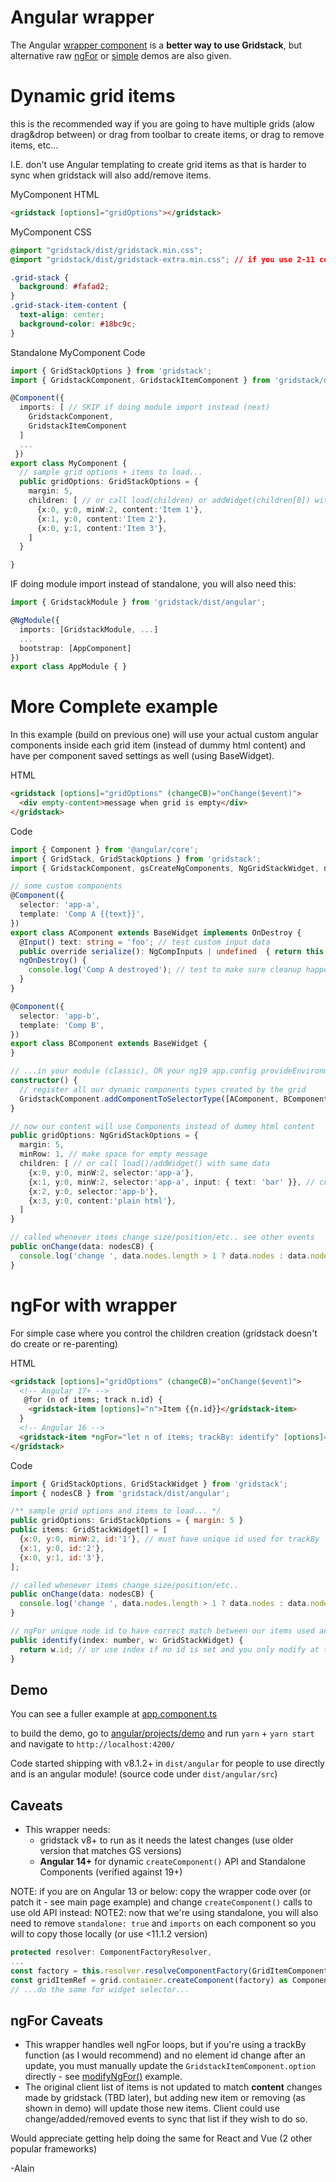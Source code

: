 # Angular wrapper

The Angular [wrapper component](projects/lib/src/lib/gridstack.component.ts) <gridstack> is a <b>better way to use Gridstack</b>, but alternative raw [ngFor](projects/demo/src/app/ngFor.ts) or [simple](projects/demo/src/app/simple.ts) demos are also given.

# Dynamic grid items

this is the recommended way if you are going to have multiple grids (alow drag&drop between) or drag from toolbar to create items, or drag to remove items, etc...

I.E. don't use Angular templating to create grid items as that is harder to sync when gridstack will also add/remove items.

MyComponent HTML

```html
<gridstack [options]="gridOptions"></gridstack>
```

MyComponent CSS

```css
@import "gridstack/dist/gridstack.min.css";
@import "gridstack/dist/gridstack-extra.min.css"; // if you use 2-11 column

.grid-stack {
  background: #fafad2;
}
.grid-stack-item-content {
  text-align: center;
  background-color: #18bc9c;
}
```


Standalone MyComponent Code

```ts
import { GridStackOptions } from 'gridstack';
import { GridstackComponent, GridstackItemComponent } from 'gridstack/dist/angular';

@Component({
  imports: [ // SKIP if doing module import instead (next)
    GridstackComponent,
    GridstackItemComponent
  ]
  ...
 })
export class MyComponent {
  // sample grid options + items to load...
  public gridOptions: GridStackOptions = {
    margin: 5,
    children: [ // or call load(children) or addWidget(children[0]) with same data
      {x:0, y:0, minW:2, content:'Item 1'},
      {x:1, y:0, content:'Item 2'},
      {x:0, y:1, content:'Item 3'},
    ]
  }

}
```

IF doing module import instead of standalone, you will also need this:

```ts
import { GridstackModule } from 'gridstack/dist/angular';

@NgModule({
  imports: [GridstackModule, ...]
  ...
  bootstrap: [AppComponent]
})
export class AppModule { }
```

# More Complete example

In this example (build on previous one) will use your actual custom angular components inside each grid item (instead of dummy html content) and have per component saved settings as well (using BaseWidget).

HTML

```html
<gridstack [options]="gridOptions" (changeCB)="onChange($event)">
  <div empty-content>message when grid is empty</div>
</gridstack>
```

Code

```ts
import { Component } from '@angular/core';
import { GridStack, GridStackOptions } from 'gridstack';
import { GridstackComponent, gsCreateNgComponents, NgGridStackWidget, nodesCB, BaseWidget } from 'gridstack/dist/angular';

// some custom components
@Component({
  selector: 'app-a',
  template: 'Comp A {{text}}',
})
export class AComponent extends BaseWidget implements OnDestroy {
  @Input() text: string = 'foo'; // test custom input data
  public override serialize(): NgCompInputs | undefined  { return this.text ? {text: this.text} : undefined; }
  ngOnDestroy() {
    console.log('Comp A destroyed'); // test to make sure cleanup happens
  }
}

@Component({
  selector: 'app-b',
  template: 'Comp B',
})
export class BComponent extends BaseWidget {
}

// ...in your module (classic), OR your ng19 app.config provideEnvironmentInitializer call this:
constructor() {
  // register all our dynamic components types created by the grid
  GridstackComponent.addComponentToSelectorType([AComponent, BComponent]) ;
}

// now our content will use Components instead of dummy html content
public gridOptions: NgGridStackOptions = {
  margin: 5,
  minRow: 1, // make space for empty message
  children: [ // or call load()/addWidget() with same data
    {x:0, y:0, minW:2, selector:'app-a'},
    {x:1, y:0, minW:2, selector:'app-a', input: { text: 'bar' }}, // custom input that works using BaseWidget.deserialize() Object.assign(this, w.input)
    {x:2, y:0, selector:'app-b'},
    {x:3, y:0, content:'plain html'},
  ]
}

// called whenever items change size/position/etc.. see other events
public onChange(data: nodesCB) {
  console.log('change ', data.nodes.length > 1 ? data.nodes : data.nodes[0]);
}
```

# ngFor with wrapper

For simple case where you control the children creation (gridstack doesn't do create or re-parenting)

HTML

```html
<gridstack [options]="gridOptions" (changeCB)="onChange($event)">
  <!-- Angular 17+ -->
   @for (n of items; track n.id) {
    <gridstack-item [options]="n">Item {{n.id}}</gridstack-item>
  }
  <!-- Angular 16 -->
  <gridstack-item *ngFor="let n of items; trackBy: identify" [options]="n"> Item {{n.id}} </gridstack-item>
</gridstack>
```

Code

```javascript
import { GridStackOptions, GridStackWidget } from 'gridstack';
import { nodesCB } from 'gridstack/dist/angular';

/** sample grid options and items to load... */
public gridOptions: GridStackOptions = { margin: 5 }
public items: GridStackWidget[] = [
  {x:0, y:0, minW:2, id:'1'}, // must have unique id used for trackBy
  {x:1, y:0, id:'2'},
  {x:0, y:1, id:'3'},
];

// called whenever items change size/position/etc..
public onChange(data: nodesCB) {
  console.log('change ', data.nodes.length > 1 ? data.nodes : data.nodes[0]);
}

// ngFor unique node id to have correct match between our items used and GS
public identify(index: number, w: GridStackWidget) {
  return w.id; // or use index if no id is set and you only modify at the end...
}
```

## Demo

You can see a fuller example at [app.component.ts](projects/demo/src/app/app.component.ts)

to build the demo, go to [angular/projects/demo](projects/demo/) and run `yarn` + `yarn start` and navigate to `http://localhost:4200/`

Code started shipping with v8.1.2+ in `dist/angular` for people to use directly and is an angular module! (source code under `dist/angular/src`)

## Caveats

- This wrapper needs:
  - gridstack v8+ to run as it needs the latest changes (use older version that matches GS versions)
  - <b>Angular 14+</b> for dynamic `createComponent()` API and Standalone Components (verified against 19+)

NOTE: if you are on Angular 13 or below: copy the wrapper code over (or patch it - see main page example) and change `createComponent()` calls to use old API instead:
NOTE2: now that we're using standalone, you will also need to remove `standalone: true` and `imports` on each component so you will to copy those locally (or use <11.1.2 version)
```ts
protected resolver: ComponentFactoryResolver,
...
const factory = this.resolver.resolveComponentFactory(GridItemComponent);
const gridItemRef = grid.container.createComponent(factory) as ComponentRef<GridItemComponent>;
// ...do the same for widget selector...
```

## ngFor Caveats

- This wrapper handles well ngFor loops, but if you're using a trackBy function (as I would recommend) and no element id change after an update,
  you must manually update the `GridstackItemComponent.option` directly - see [modifyNgFor()](./projects/demo/src/app/app.component.ts#L202) example.
- The original client list of items is not updated to match **content** changes made by gridstack (TBD later), but adding new item or removing (as shown in demo) will update those new items. Client could use change/added/removed events to sync that list if they wish to do so.

Would appreciate getting help doing the same for React and Vue (2 other popular frameworks)

-Alain
